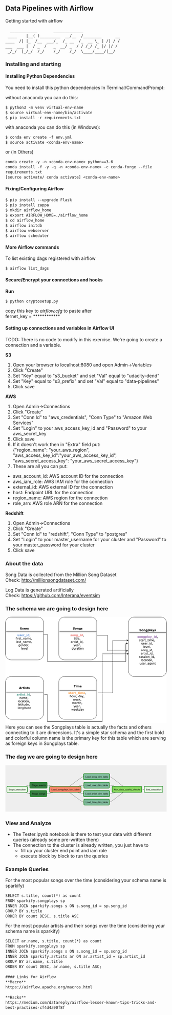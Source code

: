 ## Data Pipelines with Airflow
Getting started with airflow  
```
  ____________       _____________
 ____    |__( )_________  __/__  /________      __
____  /| |_  /__  ___/_  /_ __  /_  __ \_ | /| / /
___  ___ |  / _  /   _  __/ _  / / /_/ /_ |/ |/ /
 _/_/  |_/_/  /_/    /_/    /_/  \____/____/|__/
```

 
### Installing and starting

#### Installing Python Dependencies
You need to install this python dependencies
In Terminal/CommandPrompt:  

without anaconda you can do this:
```
$ python3 -m venv virtual-env-name
$ source virtual-env-name/bin/activate
$ pip install -r requirements.txt
```
with anaconda you can do this (in Windows):
```
$ conda env create -f env.yml
$ source activate <conda-env-name>
```
or (in Others)
```
conda create -y -n <conda-env-name> python==3.6
conda install -f -y -q -n <conda-env-name> -c conda-forge --file requirements.txt
[source activate/ conda activate] <conda-env-name>
```
#### Fixing/Configuring Airflow
```
$ pip install --upgrade Flask
$ pip install zappa
$ mkdir airflow_home
$ export AIRFLOW_HOME=./airflow_home
$ cd airflow_home
$ airflow initdb
$ airflow webserver
$ airflow scheduler
```

#### More Airflow commands
To list existing dags registered with airflow
```
$ airflow list_dags
```

#### Secure/Encrypt your connections and hooks
**Run**
```bash
$ python cryptosetup.py
```
copy this key to *airflow.cfg* to paste after   
fernet_key = ************

#### Setting up connections and variables in Airflow UI
TODO: There is no code to modify in this exercise. We're going to 
create a connection and a variable.  

**S3**
1. Open your browser to localhost:8080 and open Admin->Variables
2. Click "Create"
3. Set "Key" equal to "s3_bucket" and set "Val" equal to "udacity-dend"
4. Set "Key" equal to "s3_prefix" and set "Val" equal to "data-pipelines"
5. Click save  

**AWS**
1. Open Admin->Connections
2. Click "Create"
3. Set "Conn Id" to "aws_credentials", "Conn Type" to "Amazon Web Services"
4. Set "Login" to your aws_access_key_id and "Password" to your aws_secret_key
5. Click save
6. If it doesn't work then in "Extra" field put:  
{"region_name": "your_aws_region", "aws_access_key_id":"your_aws_access_key_id", "aws_secret_access_key": "your_aws_secret_access_key"} 
7. These are all you can put:
- aws_account_id: AWS account ID for the connection
- aws_iam_role: AWS IAM role for the connection
- external_id: AWS external ID for the connection
- host: Endpoint URL for the connection
- region_name: AWS region for the connection
- role_arn: AWS role ARN for the connection

**Redshift**
1. Open Admin->Connections
2. Click "Create"
3. Set "Conn Id" to "redshift", "Conn Type" to "postgres"
4. Set "Login" to your master_username for your cluster and "Password" 
to your master_password for your cluster
5. Click save

### About the data
Song Data is collected from the Million Song Dataset   
Check: http://millionsongdataset.com/

Log Data is generated artificially  
Check: https://github.com/Interana/eventsim

### The schema we are going to design here
![alt text](img/schema.png)
Here you can see the Songplays table is actually the facts and others 
connecting to it are dimensions. It's a simple star schema and the first
 bold and colorful column name is the primary key for this table which 
 are serving as foreign keys in Songplays table.
 
### The dag we are going to design here
![alt text](img/example-dag.png)

### View and Analyze
- The Tester.ipynb notebook is there to test your data with different
queries (already some pre-written there)
- The connection to the cluster is already written, you just have to
    - fill up your cluster end point and iam role
    - execute block by block to run the queries
    
### Example Queries
For the most popular songs over the time (considering your schema name 
is sparkify)
```
SELECT s.title, count(*) as count
FROM sparkify.songplays sp
INNER JOIN sparkify.songs s ON s.song_id = sp.song_id
GROUP BY s.title
ORDER BY count DESC, s.title ASC
```
For the most popular artists and their songs over the time (considering 
your schema name is sparkify)
```
SELECT ar.name, s.title, count(*) as count
FROM sparkify.songplays sp
INNER JOIN sparkify.songs s ON s.song_id = sp.song_id
INNER JOIN sparkify.artists ar ON ar.artist_id = sp.artist_id
GROUP BY ar.name, s.title
ORDER BY count DESC, ar.name, s.title ASC;

#### Links for Airflow
**Macro**  
https://airflow.apache.org/macros.html

**Hacks**  
https://medium.com/datareply/airflow-lesser-known-tips-tricks-and-best-practises-cf4d4a90f8f